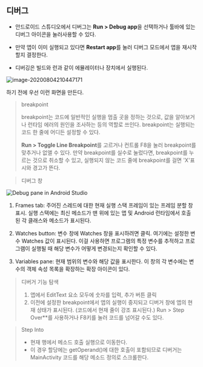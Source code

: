## 디버그

* 안드로이드 스튜디오에서 디버그는 **Run > Debug app**을 선택하거나 툴바에 있는 디버그 아이콘을 눌러사용할 수 있다.

*  만약 앱이 이미 실행되고 있다면 **Restart app**를 눌러 디버그 모드에서 앱을 재시작할지 결정한다.
* 디버깅은 빌드와 런과 같이 에뮬레이터나 장치에서 실행된다.



![image-20200804210447171](C:\Users\user\AppData\Roaming\Typora\typora-user-images\image-20200804210447171.png)



하기 전에 우선 이런 화면을 만든다.

> breakpoint
>
>  breakpoint는 코드에 일반적인 실행을 멈출 곳을 정하는 것으로, 값을 알아보거나 런타임 에러의 원인을 조사하는 등의 역할로 쓰인다. breakpoint는 실행되는 코드 한 줄에 어디든 설정할 수 있다.
>
> **Run > Toggle Line Breakpoint**를 고르거나 컨트롤 F8을 눌러 breakpoint를 맞추거나 없앨 수 있다. 만약 breakpoint를 실수로 눌렀다면, breakpoint를 누르는 것으로 취소할 수 있고, 실행되지 않는 코드 줄에 breakpoint를 걸면 'X'표시와 경고가 뜬다.



> 디버그 창

![Debug pane in Android Studio](https://codelabs.developers.google.com/codelabs/android-training-using-debugger/img/472679cda2419269.png)



1. Frames tab: 주어진 스레드에 대한 현재 실행 스택 프레임이 있는 프레임 분할 창 표시. 실행 스택에는 최신 메소드가 맨 위에 있는 앱 및 Android 런타임에서 호출 된 각 클래스와 메소드가 표시된다.

2. Watches button: 변수 창에 Watches 창을 표시하려면 클릭. 여기에는 설정한 변수 Watches 값이 표시된다. 이걸 사용하면 프로그램의 특정 변수를 추적하고 프로그램이 실행될 때 해당 변수가 어떻게 변경되는지 확인할 수 있다.

3. Variables pane: 현재 범위의 변수와 해당 값을 표시한다. 이 창의 각 변수에는 변수의 객체 속성 목록을 확장하는 확장 아이콘이 있다.



> 디버거 기능 탐색
>
> 1. 앱에서 EditText 요소 모두에 숫자를 입력, 추가 버튼 클릭 
> 2. 이전에 설정한 breakpoint에서 앱의 실행이 중지되고 디버거 창에 앱의 현재 상태가 표시된다. (코드에서 현재 줄이 강조 표시된다.) Run > Step Over**를 사용하거나 F8키를 눌러 코드를 넘어갈 수도 있다.

> Step Into
>
> * 현재 행에서 메소드 호출 실행으로 이동한다.
> * 이 경우 할당에는 getOperand()에 대한 호출이 포함되므로 디버거는 MainActivity 코드를 해당 메소드 정의로 스크롤한다.